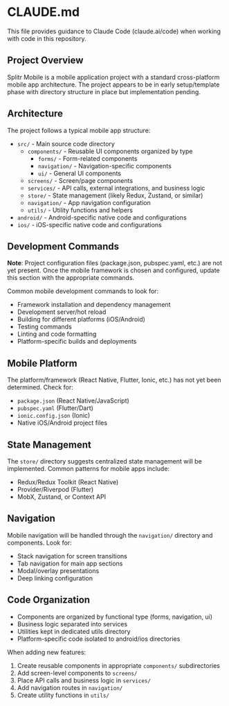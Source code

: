 # CLAUDE.md

This file provides guidance to Claude Code (claude.ai/code) when working with code in this repository.

## Project Overview

Splitr Mobile is a mobile application project with a standard cross-platform mobile app architecture. The project appears to be in early setup/template phase with directory structure in place but implementation pending.

## Architecture

The project follows a typical mobile app structure:

- `src/` - Main source code directory
  - `components/` - Reusable UI components organized by type
    - `forms/` - Form-related components
    - `navigation/` - Navigation-specific components
    - `ui/` - General UI components
  - `screens/` - Screen/page components
  - `services/` - API calls, external integrations, and business logic
  - `store/` - State management (likely Redux, Zustand, or similar)
  - `navigation/` - App navigation configuration
  - `utils/` - Utility functions and helpers
- `android/` - Android-specific native code and configurations
- `ios/` - iOS-specific native code and configurations

## Development Commands

**Note**: Project configuration files (package.json, pubspec.yaml, etc.) are not yet present. Once the mobile framework is chosen and configured, update this section with the appropriate commands.

Common mobile development commands to look for:
- Framework installation and dependency management
- Development server/hot reload
- Building for different platforms (iOS/Android)
- Testing commands
- Linting and code formatting
- Platform-specific builds and deployments

## Mobile Platform

The platform/framework (React Native, Flutter, Ionic, etc.) has not yet been determined. Check for:
- `package.json` (React Native/JavaScript)
- `pubspec.yaml` (Flutter/Dart)
- `ionic.config.json` (Ionic)
- Native iOS/Android project files

## State Management

The `store/` directory suggests centralized state management will be implemented. Common patterns for mobile apps include:
- Redux/Redux Toolkit (React Native)
- Provider/Riverpod (Flutter)
- MobX, Zustand, or Context API

## Navigation

Mobile navigation will be handled through the `navigation/` directory and components. Look for:
- Stack navigation for screen transitions
- Tab navigation for main app sections
- Modal/overlay presentations
- Deep linking configuration

## Code Organization

- Components are organized by functional type (forms, navigation, ui)
- Business logic separated into services
- Utilities kept in dedicated utils directory
- Platform-specific code isolated to android/ios directories

When adding new features:
1. Create reusable components in appropriate `components/` subdirectories
2. Add screen-level components to `screens/`
3. Place API calls and business logic in `services/`
4. Add navigation routes in `navigation/`
5. Create utility functions in `utils/`